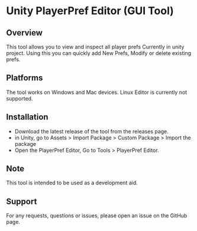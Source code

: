 # Unity PlayerPref Editor (GUI Tool)

## Overview

This tool allows you to view and inspect all player prefs Currently in unity project. Using this you can quickly add New Prefs, Modify or delete existing prefs.

## Platforms

The tool works on Windows and Mac devices. Linux Editor is currently not supported.

## Installation

- Download the latest release of the tool from the releases page.
- in Unity, go to Assets > Import Package > Custom Package > Import the package
- Open the PlayerPref Editor, Go to Tools > PlayerPref Editor.

## Note

This tool is intended to be used as a development aid.

## Support

For any requests, questions or issues, please open an issue on the GitHub page.
